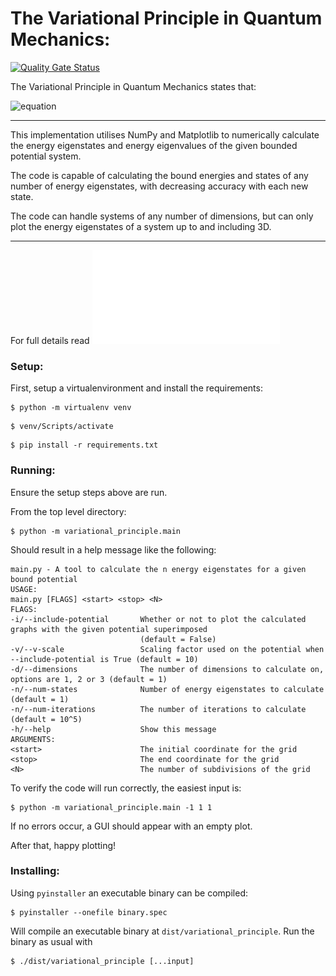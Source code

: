 The Variational Principle in Quantum Mechanics:
===
[![Quality Gate Status](https://sonarcloud.io/api/project_badges/measure?project=Tiernan8r_variational_principle&metric=alert_status)](https://sonarcloud.io/summary/new_code?id=Tiernan8r_variational_principle)

The Variational Principle in Quantum Mechanics states that:

![equation](https://latex.codecogs.com/svg.latex?<\psi&space;|&space;\hat{H}&space;|&space;\psi>&space;=&space;E&space;=&space;\frac{\int_{-\infty}^{\infty}\psi^*&space;\hat{H}&space;\psi&space;d\bar{r}}{\int_{-\infty}^{\infty}\psi^*&space;\psi&space;d\bar{r}}&space;\ge&space;E_0)

---

This implementation utilises NumPy and Matplotlib to numerically calculate the energy eigenstates and energy eigenvalues of the given bounded potential system.

The code is capable of calculating the bound energies and states of any number of energy eigenstates, with decreasing accuracy with each new state.

The code can handle systems of any number of dimensions, but can only plot the energy eigenstates of a system up to and including 3D.

---

For full details read ![the report](report.pdf)

### Setup:

First, setup a virtualenvironment and install the requirements:
```console
$ python -m virtualenv venv
```
```console
$ venv/Scripts/activate
```
```console
$ pip install -r requirements.txt
```

### Running:

Ensure the setup steps above are run.

From the top level directory:
```console
$ python -m variational_principle.main
```

Should result in a help message like the following:
```console
main.py - A tool to calculate the n energy eigenstates for a given bound potential
USAGE:
main.py [FLAGS] <start> <stop> <N>
FLAGS:
-i/--include-potential       Whether or not to plot the calculated graphs with the given potential superimposed
                             (default = False)
-v/--v-scale                 Scaling factor used on the potential when --include-potential is True (default = 10)
-d/--dimensions              The number of dimensions to calculate on, options are 1, 2 or 3 (default = 1)
-n/--num-states              Number of energy eigenstates to calculate (default = 1)
-n/--num-iterations          The number of iterations to calculate (default = 10^5)
-h/--help                    Show this message
ARGUMENTS:
<start>                      The initial coordinate for the grid
<stop>                       The end coordinate for the grid
<N>                          The number of subdivisions of the grid
```

To verify the code will run correctly, the easiest input is:
```console
$ python -m variational_principle.main -1 1 1
```

If no errors occur, a GUI should appear with an empty plot.

After that, happy plotting!

### Installing:

Using `pyinstaller` an executable binary can be compiled:

```console
$ pyinstaller --onefile binary.spec
```
Will compile an executable binary at `dist/variational_principle`.
Run the binary as usual with
```console
$ ./dist/variational_principle [...input]
```
